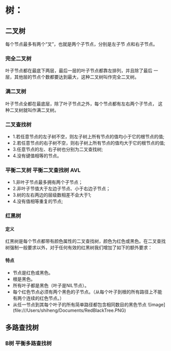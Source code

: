 # 树：
## 二叉树
每个节点最多有两个“叉”，也就是两个子节点，分别是左子节
点和右子节点。
### 完全二叉树
叶子节点都在最底下两层，最后一层的叶子节点都靠左排列，并且除了最后
一层，其他层的节点个数都要达到最大，这种二叉树叫作完全二叉树。
### 满二叉树
叶子节点全都在最底层，除了叶子节点之外，每个节点都有左右两个子节点，
这种二叉树就叫作满二叉树。
### 二叉查找树
* 1.若任意节点的左子树不空，则左子树上所有节点的值均小于它的根节点的值;
* 2.若任意节点的右子树不空，则右子树上所有节点的值均大于它的根节点的值;
* 3.任意节点的左、右子树也分别为二叉查找树;
* 4.没有键值相等的节点。
### 平衡二叉树 平衡二叉查找树 AVL
* 1.非叶子节点最多拥有两个子节点；
* 2.非叶子节值大于左边子节点、小于右边子节点；
* 3.树的左右两边的层级数相差不会大于1;
* 4.没有值相等重复的节点;
### 红黑树
#### 定义
红黑树是每个节点都带有颜色属性的二叉查找树，颜色为红色或黑色。在二叉查找树强制一般要求以外，对于任何有效的红黑树我们增加了如下的额外要求：
#### 特点
- 节点是红色或黑色。
- 根是黑色。
- 所有叶子都是黑色（叶子是NIL节点）。
- 每个红色节点必须有两个黑色的子节点。（从每个叶子到根的所有路径上不能有两个连续的红色节点。）
- 从任一节点到其每个叶子的所有简单路径都包含相同数目的黑色节点
![image] (file:///Users/shiheng/Documents/RedBlackTree.PNG)
## 多路查找树
### B树 平衡多路查找树

